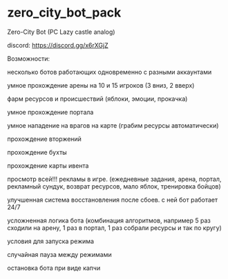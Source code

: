 # zero_city_bot_pack
Zero-City Bot (PC Lazy castle analog)

discord: https://discord.gg/x6rXGjZ

Возможности:

несколько ботов работающих одновременно с разными аккаунтами

умное прохождение арены на 10 и 15 игроков (3 вниз, 2 вверх)

фарм ресурсов и происшествий (яблоки, эмоции, прокачка)

умное прохождение портала

умное нападение на врагов на карте (грабим ресурсы автоматически)

прохождение вторжений

прохождение бухты

прохождение карты ивента

просмотр всей!!! рекламы в игре. (ежедневные задания, арена, портал, рекламный сундук, возврат ресурсов, мало яблок, тренировка бойцов)

улучшенная система восстановления после сбоев. с ней бот работает 24/7

усложненная логика бота (комбинация алгоритмов, например 5 раз сходили на арену, 1 раз в портал, 1 раз собрали ресурсы и так по кругу)

условия для запуска режима

случайная пауза между режимами

остановка бота при виде капчи
